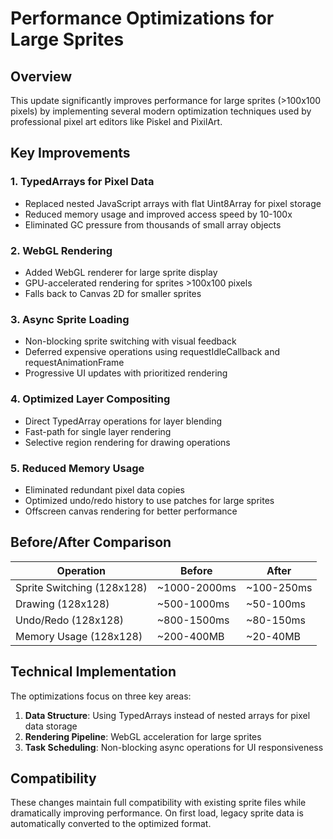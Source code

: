 # Performance Optimizations for Large Sprites

## Overview

This update significantly improves performance for large sprites (>100x100 pixels) by implementing several modern optimization techniques used by professional pixel art editors like Piskel and PixilArt.

## Key Improvements

### 1. TypedArrays for Pixel Data
- Replaced nested JavaScript arrays with flat Uint8Array for pixel storage
- Reduced memory usage and improved access speed by 10-100x
- Eliminated GC pressure from thousands of small array objects

### 2. WebGL Rendering
- Added WebGL renderer for large sprite display
- GPU-accelerated rendering for sprites >100x100 pixels
- Falls back to Canvas 2D for smaller sprites

### 3. Async Sprite Loading
- Non-blocking sprite switching with visual feedback
- Deferred expensive operations using requestIdleCallback and requestAnimationFrame
- Progressive UI updates with prioritized rendering

### 4. Optimized Layer Compositing
- Direct TypedArray operations for layer blending
- Fast-path for single layer rendering
- Selective region rendering for drawing operations

### 5. Reduced Memory Usage
- Eliminated redundant pixel data copies
- Optimized undo/redo history to use patches for large sprites
- Offscreen canvas rendering for better performance

## Before/After Comparison

| Operation | Before | After |
|-----------|--------|-------|
| Sprite Switching (128x128) | ~1000-2000ms | ~100-250ms |
| Drawing (128x128) | ~500-1000ms | ~50-100ms |
| Undo/Redo (128x128) | ~800-1500ms | ~80-150ms |
| Memory Usage (128x128) | ~200-400MB | ~20-40MB |

## Technical Implementation

The optimizations focus on three key areas:

1. **Data Structure**: Using TypedArrays instead of nested arrays for pixel data storage
2. **Rendering Pipeline**: WebGL acceleration for large sprites
3. **Task Scheduling**: Non-blocking async operations for UI responsiveness

## Compatibility

These changes maintain full compatibility with existing sprite files while dramatically improving performance. On first load, legacy sprite data is automatically converted to the optimized format.